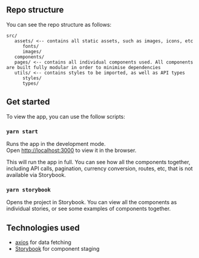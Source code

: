 

## Repo structure

You can see the repo structure as follows:

```
src/
   assets/ <-- contains all static assets, such as images, icons, etc
      fonts/
      images/
   components/
   pages/ <-- contains all individual components used. All components are built fully modular in order to minimise dependencies 
   utils/ <-- contains styles to be imported, as well as API types 
      styles/
      types/
```


## Get started

To view the app, you can use the follow scripts:

### `yarn start`

Runs the app in the development mode.\
Open [http://localhost:3000](http://localhost:3000) to view it in the browser.

This will run the app in full. You can see how all the components together, including API calls, pagination, currency conversion, routes, etc, that is not available via Storybook.

### `yarn storybook`

Opens the project in Storybook. You can view all the components as individual stories, or see some examples of components together.

## Technologies used

- [axios](https://github.com/axios/axios) for data fetching
- [Storybook](https://github.com/storybookjs/storybook) for component staging
